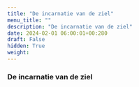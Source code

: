 ```yaml
---
title: "De incarnatie van de ziel"
menu_title: ""
description: "De incarnatie van de ziel"
date: 2024-02-01 06:00:01+00:280
draft: False
hidden: True
weight:
---
```

### De incarnatie van de ziel
